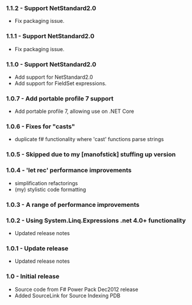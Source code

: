 ### 1.1.2 - Support NetStandard2.0
* Fix packaging issue.

### 1.1.1 - Support NetStandard2.0
* Fix packaging issue.

### 1.1.0 - Support NetStandard2.0
* Add support for NetStandard2.0
* Add support for FieldSet expressions.

### 1.0.7 - Add portable profile 7 support
* Add portable profile 7, allowing use on .NET Core

### 1.0.6 - Fixes for "casts"
* duplicate f# functionality where 'cast' functions parse strings

### 1.0.5 - Skipped due to my [manofstick] stuffing up version

### 1.0.4 - 'let rec' performance improvements
* simplification refactorings
* (my) stylistic code formatting

### 1.0.3 - A range of performance improvements

### 1.0.2 - Using System.Linq.Expressions .net 4.0+ functionality
* Updated release notes

### 1.0.1 - Update release
* Updated release notes

### 1.0 - Initial release 
* Source code from F# Power Pack Dec2012 release
* Added SourceLink for Source Indexing PDB